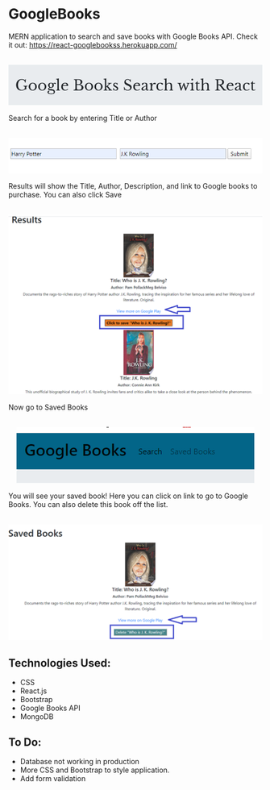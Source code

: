 # GoogleBooks

MERN application to search and save books with Google Books API. Check it out: https://react-googlebookss.herokuapp.com/

<p align ="center"><br><img src="./client/src/images/headerImg.png" width="700px"></p>

Search for a book by entering Title or Author 
<p align ="center"><br><img src="./client/src/images/searchImg.png"></p>

Results will show the Title, Author, Description, and link to Google books to purchase. You can also click Save 
<p align ="center"><br><img src="./client/src/images/resultsImg.png" width="600px"></p>

Now go to Saved Books
<p align ="center"><br><img src="./client/src/images/navImg.png"></p>

You will see your saved book! Here you can click on link to go to Google Books. You can also delete this book off the list.
<p align ="center"><br><img src="./client/src/images/savedImg.png" width="600px"></p>

## Technologies Used:
* CSS
* React.js
* Bootstrap
* Google Books API
* MongoDB 


## To Do:
* Database not working in production
* More CSS and Bootstrap to style application. 
* Add form validation 